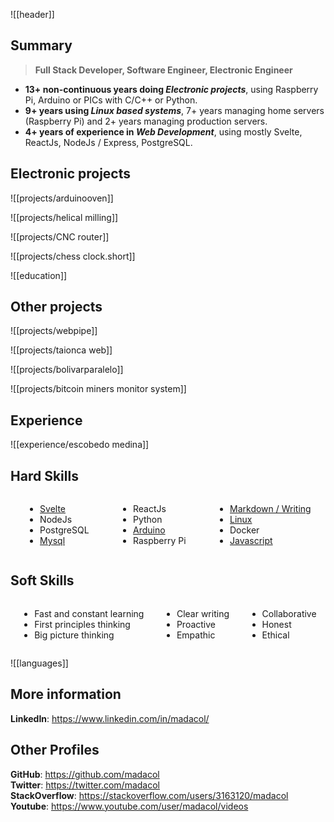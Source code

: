 ![[header]]

## Summary

> **Full Stack Developer, Software Engineer, Electronic Engineer**

- **13+ non-continuous years doing *Electronic projects***, using Raspberry Pi, Arduino or PICs with C/C++ or Python.
- **9+ years using *Linux based systems***, 7+ years managing home servers (Raspberry Pi) and 2+ years managing production servers.
- **4+ years of experience in *Web Development***, using mostly Svelte, ReactJs, NodeJs / Express, PostgreSQL.

## Electronic projects

![[projects/arduinooven]]

![[projects/helical milling]]

![[projects/CNC router]]

![[projects/chess clock.short]]

![[education]]

## Other projects

![[projects/webpipe]]

![[projects/taionca web]]

![[projects/bolivarparalelo]]

![[projects/bitcoin miners monitor system]]

## Experience

![[experience/escobedo medina]]

## Hard Skills

<div class="columnList" style="display: flex; justify-content: space-around">
<div style="display: flex; flex-direction: column">

- [Svelte](https://github.com/madacol/bolivarparalelo)
- NodeJs
- PostgreSQL
- [Mysql](https://stackoverflow.com/search?q=user:3163120+[mysql])

</div>
<div style="display: flex; flex-direction: column">

- ReactJs
- Python
- [Arduino](https://github.com/madacol/ArduinoOven)
- Raspberry Pi

</div>
<div style="display: flex; flex-direction: column">

- [Markdown / Writing](https://github.com/madacol/knowledge)
- [Linux](https://stackoverflow.com/search?q=user:3163120+[linux])
- Docker
- [Javascript](https://stackoverflow.com/search?q=user:3163120+[javascript])

</div>
</div>

## Soft Skills

<div class="columnList" style="display: flex; justify-content: space-around">
<div style="display: flex; flex-direction: column">

- Fast and constant learning
- First principles thinking
- Big picture thinking

</div>
<div style="display: flex; flex-direction: column">

- Clear writing
- Proactive
- Empathic

</div>
<div style="display: flex; flex-direction: column">

- Collaborative
- Honest
- Ethical

</div>
</div>

![[languages]]

## More information

**LinkedIn**: <https://www.linkedin.com/in/madacol/>

## Other Profiles

**GitHub**: <https://github.com/madacol>\
**Twitter**: <https://twitter.com/madacol>\
**StackOverflow**: <https://stackoverflow.com/users/3163120/madacol>\
**Youtube**: <https://www.youtube.com/user/madacol/videos>
